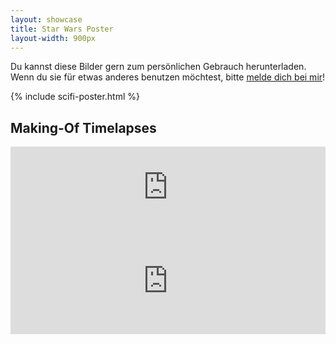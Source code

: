 ```yaml
---
layout: showcase
title: Star Wars Poster
layout-width: 900px
---
```


Du kannst diese Bilder gern zum persönlichen Gebrauch herunterladen. Wenn du sie für etwas anderes benutzen möchtest, bitte [melde dich bei mir](mailto:max@moehrenzahn.de)!

{% include scifi-poster.html %}

## Making-Of Timelapses

<iframe style="width: 100%" src="https://www.youtube-nocookie.com/embed/e7LKiIM8Sno?rel=0" frameborder="0" allowfullscreen></iframe>
<iframe style="width: 100%" src="https://www.youtube-nocookie.com/embed/-Kt6VT7H3JQ?rel=0" frameborder="0" allowfullscreen></iframe>
